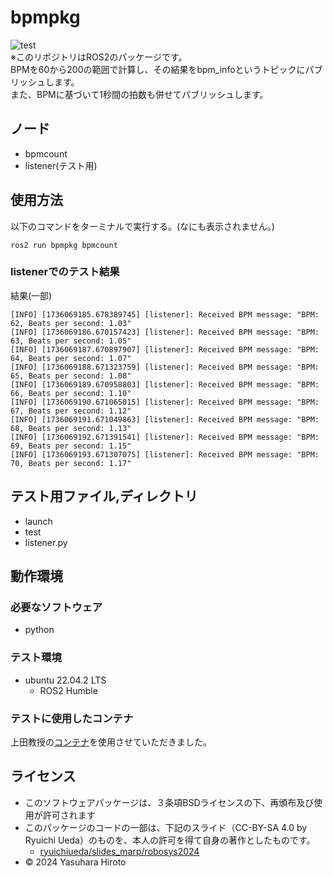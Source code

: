 # bpmpkg
![test](https://github.com/kurese-ru/bpmpkg/actions/workflows/test.yml/badge.svg)  
※このリポジトリはROS2のパッケージです。  
BPMを60から200の範囲で計算し、その結果をbpm_infoというトピックにパブリッシュします。  
また、BPMに基づいて1秒間の拍数も併せてパブリッシュします。  

## ノード
- bpmcount
- listener(テスト用)

## 使用方法
以下のコマンドをターミナルで実行する。(なにも表示されません。)  
```
ros2 run bpmpkg bpmcount
```

### listenerでのテスト結果
結果(一部)  
```
[INFO] [1736069185.678389745] [listener]: Received BPM message: "BPM: 62, Beats per second: 1.03"
[INFO] [1736069186.670157423] [listener]: Received BPM message: "BPM: 63, Beats per second: 1.05"
[INFO] [1736069187.670897907] [listener]: Received BPM message: "BPM: 64, Beats per second: 1.07"
[INFO] [1736069188.671323759] [listener]: Received BPM message: "BPM: 65, Beats per second: 1.08"
[INFO] [1736069189.670958803] [listener]: Received BPM message: "BPM: 66, Beats per second: 1.10"
[INFO] [1736069190.671065015] [listener]: Received BPM message: "BPM: 67, Beats per second: 1.12"
[INFO] [1736069191.671049863] [listener]: Received BPM message: "BPM: 68, Beats per second: 1.13"
[INFO] [1736069192.671391541] [listener]: Received BPM message: "BPM: 69, Beats per second: 1.15"
[INFO] [1736069193.671307075] [listener]: Received BPM message: "BPM: 70, Beats per second: 1.17"
```
## テスト用ファイル,ディレクトリ
- launch  
- test  
- listener.py

## 動作環境
### 必要なソフトウェア
- python

### テスト環境
- ubuntu 22.04.2 LTS
  - ROS2 Humble

### テストに使用したコンテナ  
上田教授の[コンテナ](https://hub.docker.com/repository/docker/ryuichiueda/ubuntu22.04-ros2)を使用させていただきました。

## ライセンス
- このソフトウェアパッケージは、３条項BSDライセンスの下、再頒布及び使用が許可されます
- このパッケージのコードの一部は、下記のスライド（CC-BY-SA 4.0 by Ryuichi Ueda）のものを、本人の許可を得て自身の著作としたものです。
  - [ryuichiueda/slides_marp/robosys2024](https://github.com/ryuichiueda/slides_marp/tree/master/robosys2024)
- © 2024 Yasuhara Hiroto
